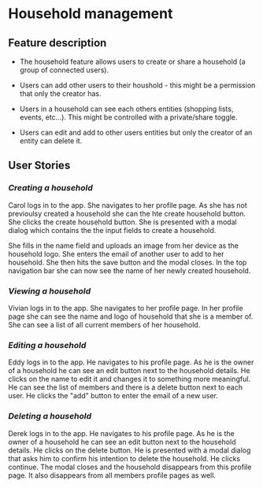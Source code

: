 # Household management

## Feature description 

* The household feature allows users to create or share a household (a group of connected users).

* Users can add other users to their houshold - this might be a permission that only the creator has.

* Users in a household can see each others entities (shopping lists, events, etc…). This might be controlled with a private/share toggle.

* Users can edit and add to other users entities but only the creator of an entity can delete it.

## User Stories

### *Creating a household*

Carol logs in to the app. She navigates to her profile page. As she has not previoulsy created a household she can the hte create household button. She clicks the create household button. She is presented with a modal dialog which contains the the input fields to create a household.

She fills in the name field and uploads an image from her device as the household logo. She enters the email of another user to add to her household.
She then hits the save button and the modal closes. In the top navigation bar she can now see the name of her newly created household.

### *Viewing a household*

Vivian logs in to the app. She navigates to her profile page. In her profile page she can see the name and logo of household that she is a member of. She can see a list of all current members of her household.

### *Editing a household*

Eddy logs in to the app. He navigates to his profile page. As he is the owner of a household he can see an edit button next to the household details. He clicks on the name to edit it and changes it to something more meaningful. He can see the list of members and there is a delete button next to each user. He clicks the "add" button to enter the email of a new user.

### *Deleting a household*

Derek logs in to the app. He navigates to his profile page. As he is the owner of a household he can see an edit button next to the household details. He clicks on the delete button. He is presented with a modal dialog that asks him to confirm his intention to delete the household. He clicks continue. The modal closes and the household disappears from this profile page. It also disappears from all members profile pages as well.